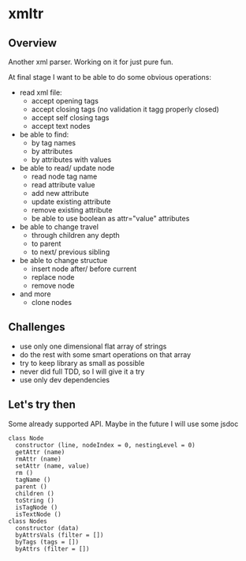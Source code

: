 # xmltr

## Overview

Another xml parser. Working on it for just pure fun.

At final stage I want to be able to do some obvious operations:

- read xml file:
  - accept opening tags
  - accept closing tags (no validation it tagg properly closed)
  - accept self closing tags
  - accept text nodes
- be able to find:
  - by tag names
  - by attributes
  - by attributes with values
- be able to read/ update node
  - read node tag name
  - read attribute value
  - add new attribute
  - update existing attribute
  - remove existing attribute
  - be able to use boolean as attr="value" attributes
- be able to change travel
  - through children any depth
  - to parent
  - to next/ previous sibling
- be able to change structue
  - insert node after/ before current
  - replace node
  - remove node
- and more
  - clone nodes

## Challenges

- use only one dimensional flat array of strings
- do the rest with some smart operations on that array
- try to keep library as small as possible
- never did full TDD, so I will give it a try
- use only dev dependencies

## Let's try then

Some already supported API. Maybe in the future I will use some jsdoc

```
class Node
  constructor (line, nodeIndex = 0, nestingLevel = 0)
  getAttr (name)
  rmAttr (name)
  setAttr (name, value)
  rm ()
  tagName ()
  parent ()
  children ()
  toString ()
  isTagNode ()
  isTextNode ()
class Nodes
  constructor (data)
  byAttrsVals (filter = [])
  byTags (tags = [])
  byAttrs (filter = [])
```

